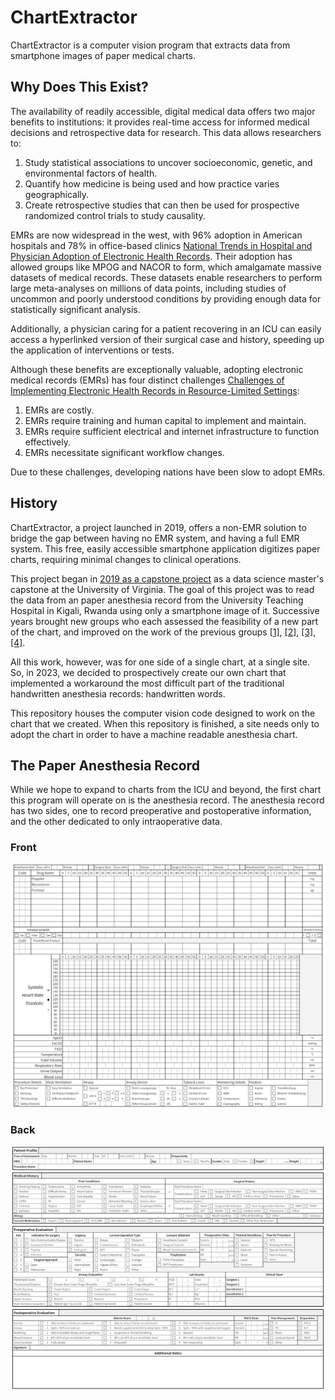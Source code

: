 # ChartExtractor
ChartExtractor is a computer vision program that extracts data from smartphone images of paper medical charts.

## Why Does This Exist?

The availability of readily accessible, digital medical data offers two major benefits to institutions: it provides real-time access for informed medical decisions and retrospective data for research. This data allows researchers to:

1. Study statistical associations to uncover socioeconomic, genetic, and environmental factors of health.
2. Quantify how medicine is being used and how practice varies geographically.
3. Create retrospective studies that can then be used for prospective randomized control trials to study causality.

EMRs are now widespread in the west, with 96% adoption in American hospitals and 78% in office-based clinics [National Trends in Hospital and Physician Adoption of Electronic Health Records](https://www.healthit.gov/data/quickstats/national-trends-hospital-and-physician-adoption-electronic-health-records). Their adoption has allowed groups like MPOG and NACOR to form, which amalgamate massive datasets of medical records. These datasets enable researchers to perform large meta-analyses on millions of data points, including studies of uncommon and poorly understood conditions by providing enough data for statistically significant analysis.

Additionally, a physician caring for a patient recovering in an ICU can easily access a hyperlinked version of their surgical case and history, speeding up the application of interventions or tests.

Although these benefits are exceptionally valuable, adopting electronic medical records (EMRs) has four distinct challenges [Challenges of Implementing Electronic Health Records in Resource-Limited Settings](https://www.ncbi.nlm.nih.gov/pmc/articles/PMC5654179/):

1. EMRs are costly.
2. EMRs require training and human capital to implement and maintain.
3. EMRs require sufficient electrical and internet infrastructure to function effectively.
4. EMRs necessitate significant workflow changes.

Due to these challenges, developing nations have been slow to adopt EMRs.

## History
ChartExtractor, a project launched in 2019, offers a non-EMR solution to bridge the gap between having no EMR system, and having a full EMR system. 
This free, easily accessible smartphone application digitizes paper charts, requiring minimal changes to clinical operations. 

This project began in [2019 as a capstone project](https://ieeexplore.ieee.org/document/9106679) as a data science master's capstone at the University of Virginia. 
The goal of this project was to read the data from an paper anesthesia record from the University Teaching Hospital in Kigali, Rwanda using only a smartphone image of it.
Successive years brought new groups who each assessed the feasibility of a new part of the chart, and improved on the work of the previous groups [[1]](https://ieeexplore.ieee.org/document/9106679), [[2]](https://ieeexplore.ieee.org/document/9483723), [[3]](https://ieeexplore.ieee.org/document/9799426), [[4]](https://bmcbioinformatics.biomedcentral.com/articles/10.1186/s12859-024-05785-8).

All this work, however, was for one side of a single chart, at a single site. So, in 2023, we decided to prospectively create our own chart that implemented a workaround the most difficult part of the traditional handwritten anesthesia records: handwritten words.

This repository houses the computer vision code designed to work on the chart that we created. When this repository is finished, a site needs only to adopt the chart in order to have a machine readable anesthesia chart.

## The Paper Anesthesia Record
While we hope to expand to charts from the ICU and beyond, the first chart this program will operate on is the anesthesia record. The anesthesia record has two sides, one to record preoperative and postoperative information, and the other dedicated to only intraoperative data.

### Front
![Front side of the anesthesia chart](docs/assets/unified_intraoperative_preoperative_flowsheet_v1_1_front.png)
### Back
![Front side of the anesthesia chart](docs/assets/unified_intraoperative_preoperative_flowsheet_v1_1_back.png)
